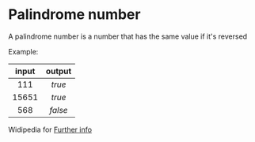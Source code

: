# Palindrome number
A palindrome number is a number that has the same value if it's reversed

Example:

|  input  |  output   |
|   :-:   |    :-:    | 
| 111   | *true*   |
| 15651 | *true* |
| 568  | *false*  |

Widipedia for [Further info](https://en.wikipedia.org/wiki/Palindromic_number)
